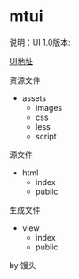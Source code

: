 # mtui
说明：UI 1.0版本:

[UI地址](http://www.mtsee.com/mtui/view/)

资源文件
- assets
  + images
  + css
  + less
  + script

源文件
- html
  + index
  + public

生成文件
- view
  + index
  + public

by 馒头